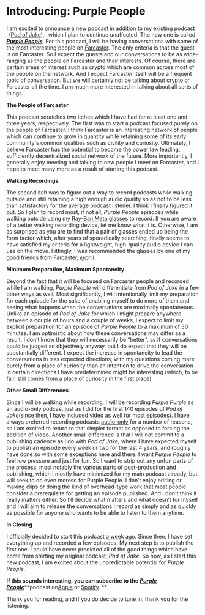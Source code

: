 # Introducing: Purple People

I am excited to announce a new podcast in addition to my existing podcast _([Pod of Jake](https://podofjake.com)), _which I plan to continue unaffected. The new one is called _**[Purple People](https://podcasts.apple.com/us/podcast/purple-people/id1771300254)**_. For this podcast, I will be having conversations with some of the most interesting people on [Farcaster](https://www.farcaster.xyz/). The only criteria is that the guest is on Farcaster. So I expect the guests and our conversations to be as wide-ranging as the people on Farcaster and their interests. Of course, there are certain areas of interest such as crypto which are common across most of the people on the network. And I expect Farcaster itself will be a frequent topic of conversation. But we will certainly not be talking about crypto or Farcaster all the time. I am much more interested in talking about all sorts of things.

**The People of Farcaster**

This podcast scratches two itches which I have had for at least one and three years, respectively. The first was to start a podcast focused purely on the people of Farcaster. I think Farcaster is an interesting network of people which can continue to grow in quantity while retaining some of its early community's common qualities such as civility and curiosity. Ultimately, I believe Farcaster has the potential to become the power law leading, sufficiently decentralized social network of the future. More importantly, I generally enjoy meeting and talking to new people I meet on Farcaster, and I hope to meet many more as a result of starting this podcast.

**Walking Recordings**

The second itch was to figure out a way to record podcasts while walking outside and still retaining a high enough audio quality so as not to be less than satisfactory for the average podcast listener. I think I finally figured it out. So I plan to record most, if not all, _Purple People_ episodes while walking outside using my [Ray-Ban Meta glasses](https://www.meta.com/smart-glasses/wayfarer-matte-black-graphite-polar) to record. If you are aware of a better walking recording device, let me know what it is. Otherwise, I am as surprised as you are to find that a pair of glasses ended up being the form factor which, after years of sporadically searching, finally seems to have satisfied my criteria for a lightweight, high-quality audio device I can use on the move. Fittingly, I was recommended the glasses by one of my good friends from Farcaster, [@phil](https://warpcast.com/phil/0x6427c7c7).

**Minimum Preparation, Maximum Spontaneity**

Beyond the fact that it will be focused on Farcaster people and recorded while I am walking, _Purple People_ will differentiate from _Pod of Jake_ in a few other ways as well. Most significantly, I will intentionally limit my preparation for each episode for the sake of enabling myself to do more of them and seeing what happens when the conversations are maximally spontaneous. Unlike an episode of _Pod of Jake_ for which I might prepare anywhere between a couple of hours and a couple of weeks, I expect to limit my explicit preparation for an episode of _Purple People_ to a maximum of 30 minutes. I am optimistic about how these conversations may differ as a result. I don’t know that they will necessarily be “better”, as if conversations could be judged so objectively anyway, but I do expect that they will be substantially different. I expect the increase in spontaneity to lead the conversations in less expected directions, with my questions coming more purely from a place of curiosity than an intention to drive the conversation in certain directions I have predetermined might be interesting (which, to be fair, still comes from a place of curiosity in the first place).

**Other Small Differences**

Since I will be walking while recording, I will be recording _Purple Purple_ as an audio-only podcast just as I did for the first 140 episodes of _Pod of Jake_(since then, I have included video as well for most episodes). I have always preferred recording podcasts [audio-only](https://www.blogofjake.com/p/audio-only-is-underrated?r=428ww) for a number of reasons, so I am excited to return to that simpler format as opposed to forcing the addition of video. Another small difference is that I will not commit to a publishing cadence as I do with _Pod of Jake,_ where I have expected myself to publish an episode every week or two for the last 4 years, and roughly have done so with some exceptions here and there. I want _Purple People_ to feel low pressure and just for fun. So I want to strip out any unfun parts of the process, most notably the various parts of post-production and publishing, which I mostly have minimized for my main podcast already, but will seek to do even moreso for Purple People. I don’t enjoy editing or making clips or doing the kind of overhead-type work that most people consider a prerequisite for getting an episode published. And I don't think it really matters either. So I’ll decide what matters and what doesn’t for myself and I will aim to release the conversations I record as simply and as quickly as possible for anyone who wants to be able to listen to them anytime.

**In Closing**

I officially decided to start this podcast [a week ago](https://warpcast.com/jake/0xb4502c28). Since then, I have set everything up and recorded a few episodes. My next step is to publish the first one. I could have never predicted all of the good things which have come from starting my original podcast, _Pod of Jake_. So now, as I start this new podcast, I am excited about the unpredictable potential for _Purple People._

**If this sounds interesting, you can subscribe to the** _**[Purple People](https://podcasts.apple.com/us/podcast/purple-people/id1771300254)**_**podcast on[Apple](https://podcasts.apple.com/us/podcast/purple-people/id1771300254) or [Spotify](https://open.spotify.com/show/7msbH2I7i6ZXIam7RPEsVC). **

Thank you for reading, and if you do decide to tune in, thank you for the listening.
